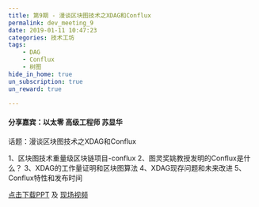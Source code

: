 ```yaml
---
title: 第9期 - 漫谈区块图技术之XDAG和Conflux
permalink: dev_meeting_9
date: 2019-01-11 10:47:23
categories: 技术工坊
tags: 
    - DAG
    - Conflux
    - 树图
hide_in_home: true
un_subscription: true
un_reward: true

---
```


#### 分享嘉宾：以太零 高级工程师 苏显华

话题：漫谈区块图技术之XDAG和Conflux

1、区块图技术重量级区块链项目-conflux
2、图灵奖姚教授发明的Conflux是什么？
3、XDAG的工作量证明和区块图算法
4、XDAG现存问题和未来改进
5、Conflux特性和发布时间


[点击下载PPT](https://img.learnblockchain.cn/pdf/xdag_conflux.pdf) 及 [现场视频](https://m.qlchat.com/live/channel/channelPage/2000003282116880.htm)
